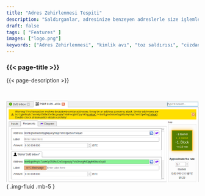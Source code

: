 ```yaml
---
title: "Adres Zehirlenmesi Tespiti"
description: "Saldırganlar, adresinize benzeyen adreslerle size işlemler gönderebilir. Bitcoin Safe böyle bir durumda sizi uyarır"
draft: false
tags: [ "Features" ]
images: ["logo.png"]
keywords: ["Adres Zehirlenmesi", "kimlik avı", "toz saldırısı", "cüzdan koruması"]
---
```


### {{< page-title >}} 
{{< page-description >}} 

<br>



![](logo.png)
{ .img-fluid .mb-5 }
